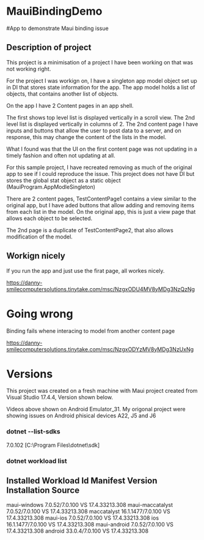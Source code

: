 # MauiBindingDemo
#App to demonstrate Maui binding issue

## Description of project

This project is a minimisation of a project I have been working on that was not working right.

For the project I was workign on, I have a singleton app model object set up in DI that stores state information for the app.
The app model holds a list of objects, that contains another list of objects.

On the app I have 2 Content pages in an app shell.

The first shows top level list is displayed vertically in a scroll view. The 2nd level list is displayed vertically in columns of 2.
The 2nd content page I have inputs and buttons that allow the user to post data to a server, and on response, this may change the content of the lists in the model.

What I found was that the UI on the first content page was not updating in a timely fashion and often not updating at all.

For this sample project, I have recreated removing as much of the original app to see if I could reproduce the issue.
This project does not have DI but stores the global stat object as a static object (MauiProgram.AppModleSingleton)

There are 2 content pages, TestContentPage1 contains a view similar to the original app, but I have aded buttons that allow adding and removing items from each list in the model. On the original app, this is just a view page that allows each object to be selected.

The 2nd page is a duplicate of TestContentPage2, that also allows modification of the model.


## Workign nicely

If you run the app and just use the firat page, all workes nicely.

https://danny-smilecomputersolutions.tinytake.com/msc/NzgxODU4MV8yMDg3NzQzNg

# Going wrong

Binding fails whene interacing to model from another content page

https://danny-smilecomputersolutions.tinytake.com/msc/NzgxODYzMV8yMDg3NzUxNg


# Versions

This project was created on a fresh machine with Maui project created from Visual Studio 17.4.4, Version shown below.

Videos above shown on Android Emulator_31. My origonal project were showing issues on Android phisical devices A22, J5 and J6


### dotnet --list-sdks
7.0.102 [C:\Program Files\dotnet\sdk]

### dotnet workload list

Installed Workload Id      Manifest Version       Installation Source
---------------------------------------------------------------------
maui-windows               7.0.52/7.0.100         VS 17.4.33213.308
maui-maccatalyst           7.0.52/7.0.100         VS 17.4.33213.308
maccatalyst                16.1.1477/7.0.100      VS 17.4.33213.308
maui-ios                   7.0.52/7.0.100         VS 17.4.33213.308
ios                        16.1.1477/7.0.100      VS 17.4.33213.308
maui-android               7.0.52/7.0.100         VS 17.4.33213.308
android                    33.0.4/7.0.100         VS 17.4.33213.308



